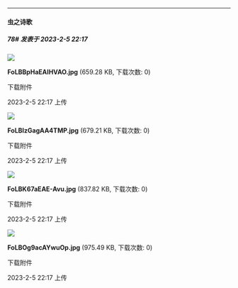 
*****

####  虫之诗歌  
##### 78#       发表于 2023-2-5 22:17

<img src="https://img.saraba1st.com/forum/202302/05/221742cst8tmvu9erusvnm.jpg" referrerpolicy="no-referrer">

<strong>FoLBBpHaEAIHVAO.jpg</strong> (659.28 KB, 下载次数: 0)

下载附件

2023-2-5 22:17 上传

<img src="https://img.saraba1st.com/forum/202302/05/221742tae5a5vvy9mam1ms.jpg" referrerpolicy="no-referrer">

<strong>FoLBIzGagAA4TMP.jpg</strong> (679.21 KB, 下载次数: 0)

下载附件

2023-2-5 22:17 上传

<img src="https://img.saraba1st.com/forum/202302/05/221743xg2yn33nm73mn725.jpg" referrerpolicy="no-referrer">

<strong>FoLBK67aEAE-Avu.jpg</strong> (837.82 KB, 下载次数: 0)

下载附件

2023-2-5 22:17 上传

<img src="https://img.saraba1st.com/forum/202302/05/221743zl0kpqoprgd2n0a9.jpg" referrerpolicy="no-referrer">

<strong>FoLBOg9acAYwuOp.jpg</strong> (975.49 KB, 下载次数: 0)

下载附件

2023-2-5 22:17 上传

